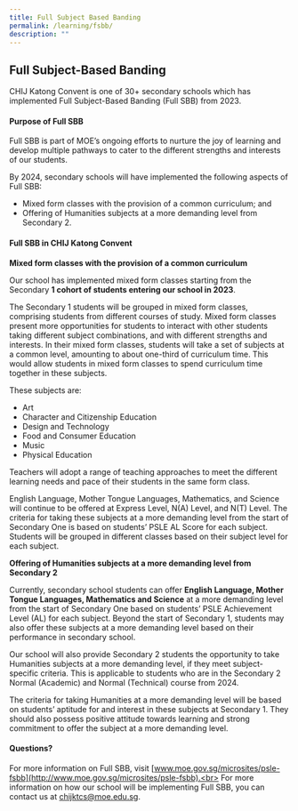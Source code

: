 ```yaml
---
title: Full Subject Based Banding
permalink: /learning/fsbb/
description: ""
---
```

## Full Subject-Based Banding

CHIJ Katong Convent is one of 30+ secondary schools which has implemented Full Subject-Based Banding (Full SBB) from 2023.

#### Purpose of Full SBB

Full SBB is part of MOE’s ongoing efforts to nurture the joy of learning and develop multiple pathways to cater to the different strengths and interests of our students.

By 2024, secondary schools will have implemented the following aspects of Full SBB:<br>
*   Mixed form classes with the provision of a common curriculum; and
*   Offering of Humanities subjects at a more demanding level from Secondary 2.

#### Full SBB in CHIJ Katong Convent

**Mixed form classes with the provision of a common curriculum**

Our school has implemented mixed form classes starting from the Secondary **1 cohort of students entering our school in 2023**.

The Secondary 1 students will be grouped in mixed form classes, comprising students from different courses of study. Mixed form classes present more opportunities for students to interact with other students taking different subject combinations, and with different strengths and interests. In their mixed form classes, students will take a set of subjects at a common level, amounting to about one-third of curriculum time. This would allow students in mixed form classes to spend curriculum time together in these subjects.

These subjects are:

*   Art
*   Character and Citizenship Education
*   Design and Technology
*   Food and Consumer Education
*   Music
*   Physical Education

Teachers will adopt a range of teaching approaches to meet the different learning needs and pace of their students in the same form class.

English Language, Mother Tongue Languages, Mathematics, and Science will continue to be offered at Express Level, N(A) Level, and N(T) Level. The criteria for taking these subjects at a more demanding level from the start of Secondary One is based on students’ PSLE AL Score for each subject. Students will be grouped in different classes based on their subject level for each subject.

**Offering of Humanities subjects at a more demanding level from Secondary 2**

Currently, secondary school students can offer **English Language, Mother Tongue Languages, Mathematics and Science** at a more demanding level from the start of Secondary One based on students’ PSLE Achievement Level (AL) for each subject. Beyond the start of Secondary 1, students may also offer these subjects at a more demanding level based on their performance in secondary school.

Our school will also provide Secondary 2 students the opportunity to take Humanities subjects at a more demanding level, if they meet subject-specific criteria. This is applicable to students who are in the Secondary 2 Normal (Academic) and Normal (Technical) course from 2024.

The criteria for taking Humanities at a more demanding level will be based on students’ aptitude for and interest in these subjects at Secondary 1. They should also possess positive attitude towards learning and strong commitment to offer the subject at a more demanding level.

#### Questions?

For more information on Full SBB, visit [www.moe.gov.sg/microsites/psle-fsbb](http://www.moe.gov.sg/microsites/psle-fsbb).<br>
For more information on how our school will be implementing Full SBB, you can contact us at [chijktcs@moe.edu.sg](mailto:chijktcs@moe.edu.sg).